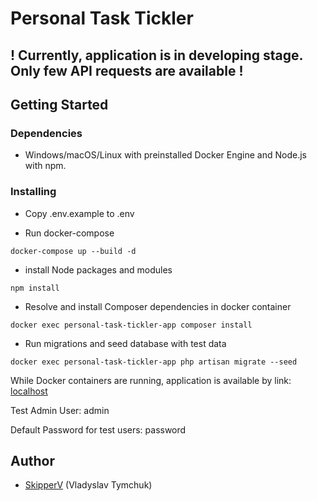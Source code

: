 # Personal Task Tickler
## ! Currently, application is in developing stage. Only few API requests are available !

## Getting Started

### Dependencies

* Windows/macOS/Linux with preinstalled Docker Engine and Node.js with npm.

### Installing

* Copy .env.example to .env


* Run docker-compose
```
docker-compose up --build -d
```

* install Node packages and modules
```
npm install
```
* Resolve and install Composer dependencies in docker container
```
docker exec personal-task-tickler-app composer install
```
* Run migrations and seed database with test data
```
docker exec personal-task-tickler-app php artisan migrate --seed
```

[//]: # (* Run npm build to build frontend components)
[//]: # (```)
[//]: # (npm run build)
[//]: # (```)

While Docker containers are running, application is available by link: [localhost](http://localhost/)

Test Admin User: admin

Default Password for test users: password

[//]: # (## Link to access running application)
[//]: # ()
[//]: # ([localhost]&#40;http://localhost:8080/&#41;)

## Author

* [SkipperV](https://github.com/SkipperV) (Vladyslav Tymchuk)
